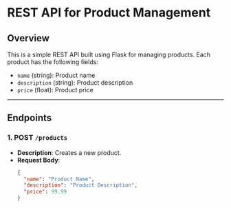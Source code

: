 # REST API for Product Management

## Overview
This is a simple REST API built using Flask for managing products. Each product has the following fields:
- `name` (string): Product name
- `description` (string): Product description
- `price` (float): Product price

---

## Endpoints

### 1. POST `/products`
- **Description**: Creates a new product.
- **Request Body**:
  ```json
  {
    "name": "Product Name",
    "description": "Product Description",
    "price": 99.99
  }
